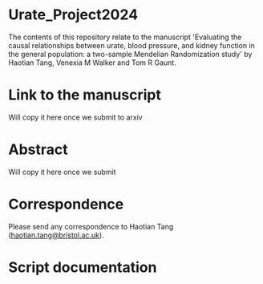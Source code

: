 # Urate_Project2024

The contents of this repository relate to the manuscript 'Evaluating the causal relationships between urate, blood pressure, and kidney function in the general population: a two-sample Mendelian Randomization study' by Haotian Tang, Venexia M Walker and Tom R Gaunt.

# Link to the manuscript

Will copy it here once we submit to arxiv

# Abstract

Will copy it here once we submit

# Correspondence
Please send any correspondence to Haotian Tang (haotian.tang@bristol.ac.uk).

# Script documentation

